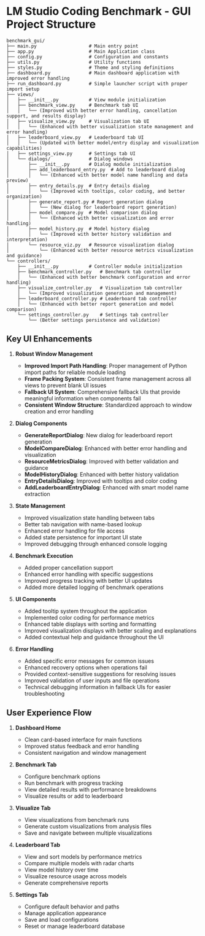 # LM Studio Coding Benchmark - GUI Project Structure

```
benchmark_gui/
├── main.py                   # Main entry point
├── app.py                    # Main Application class
├── config.py                 # Configuration and constants
├── utils.py                  # Utility functions
├── styles.py                 # Theme and styling definitions
├── dashboard.py              # Main dashboard application with improved error handling
├── run_dashboard.py          # Simple launcher script with proper import setup
├── views/
│   ├── __init__.py           # View module initialization
│   ├── benchmark_view.py     # Benchmark tab UI
│   │   └── (Improved with better error handling, cancellation support, and results display)
│   ├── visualize_view.py     # Visualization tab UI
│   │   └── (Enhanced with better visualization state management and error handling)
│   ├── leaderboard_view.py   # Leaderboard tab UI
│   │   └── (Updated with better model/entry display and visualization capabilities)
│   ├── settings_view.py      # Settings tab UI
│   └── dialogs/              # Dialog windows
│       ├── __init__.py       # Dialog module initialization
│       ├── add_leaderboard_entry.py  # Add to leaderboard dialog
│       │   └── (Enhanced with better model name handling and data preview)
│       ├── entry_details.py  # Entry details dialog
│       │   └── (Improved with tooltips, color coding, and better organization)
│       ├── generate_report.py # Report generation dialog
│       │   └── (New dialog for leaderboard report generation)
│       ├── model_compare.py  # Model comparison dialog
│       │   └── (Enhanced with better visualization and error handling)
│       ├── model_history.py  # Model history dialog
│       │   └── (Improved with better history validation and interpretation)
│       └── resource_viz.py   # Resource visualization dialog
│           └── (Enhanced with better resource metrics visualization and guidance)
└── controllers/
    ├── __init__.py           # Controller module initialization
    ├── benchmark_controller.py   # Benchmark tab controller
    │   └── (Enhanced with better benchmark configuration and error handling)
    ├── visualize_controller.py   # Visualization tab controller
    │   └── (Improved visualization generation and management)
    ├── leaderboard_controller.py # Leaderboard tab controller
    │   └── (Enhanced with better report generation and model comparison)
    └── settings_controller.py    # Settings tab controller
        └── (Better settings persistence and validation)
```

## Key UI Enhancements

1. **Robust Window Management**
   - **Improved Import Path Handling**: Proper management of Python import paths for reliable module loading
   - **Frame Packing System**: Consistent frame management across all views to prevent blank UI issues
   - **Fallback UI System**: Comprehensive fallback UIs that provide meaningful information when components fail
   - **Consistent Window Structure**: Standardized approach to window creation and error handling

2. **Dialog Components**
   - **GenerateReportDialog**: New dialog for leaderboard report generation
   - **ModelCompareDialog**: Enhanced with better error handling and visualization
   - **ResourceMetricsDialog**: Improved with better validation and guidance
   - **ModelHistoryDialog**: Enhanced with better history validation 
   - **EntryDetailsDialog**: Improved with tooltips and color coding
   - **AddLeaderboardEntryDialog**: Enhanced with smart model name extraction

3. **State Management**
   - Improved visualization state handling between tabs
   - Better tab navigation with name-based lookup
   - Enhanced error handling for file access
   - Added state persistence for important UI state
   - Improved debugging through enhanced console logging

4. **Benchmark Execution**
   - Added proper cancellation support
   - Enhanced error handling with specific suggestions
   - Improved progress tracking with better UI updates
   - Added more detailed logging of benchmark operations

5. **UI Components**
   - Added tooltip system throughout the application
   - Implemented color coding for performance metrics
   - Enhanced table displays with sorting and formatting
   - Improved visualization displays with better scaling and explanations
   - Added contextual help and guidance throughout the UI

6. **Error Handling**
   - Added specific error messages for common issues
   - Enhanced recovery options when operations fail
   - Provided context-sensitive suggestions for resolving issues
   - Improved validation of user inputs and file operations
   - Technical debugging information in fallback UIs for easier troubleshooting

## User Experience Flow

1. **Dashboard Home**
   - Clean card-based interface for main functions
   - Improved status feedback and error handling
   - Consistent navigation and window management

2. **Benchmark Tab**
   - Configure benchmark options
   - Run benchmark with progress tracking
   - View detailed results with performance breakdowns
   - Visualize results or add to leaderboard

3. **Visualize Tab**
   - View visualizations from benchmark runs
   - Generate custom visualizations from analysis files
   - Save and navigate between multiple visualizations

4. **Leaderboard Tab**
   - View and sort models by performance metrics
   - Compare multiple models with radar charts
   - View model history over time
   - Visualize resource usage across models
   - Generate comprehensive reports

5. **Settings Tab**
   - Configure default behavior and paths
   - Manage application appearance
   - Save and load configurations
   - Reset or manage leaderboard database